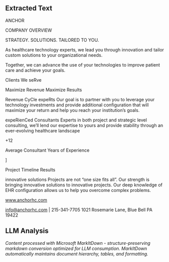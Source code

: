 ## Extracted Text
ANCHOR

COMPANY OVERVIEW

STRATEGY. SOLUTIONS.
TAILORED TO YOU.

As healthcare technology
experts, we lead you through
innovation and tailor custom
solutions to your organizational
needs.

Together, we can advance the
use of your technologies to
improve patient care and achieve
your goals.

Clients We seRve

Maximize Revenue
Maximize Results

Revenue CyCle expeRts
Our goal is to partner with you to leverage your
technology investments and provide additional
configuration that will maximize your return and
help you reach your institution’s goals.

expeRienCed Consultants
Experts in both project and strategic level
consulting, we’ll lend our expertise to yours
and provide stability through an ever-evolving
healthcare landscape

+12

Average
Consultant
Years  of
Experience

]

Project
Timeline
Results

innovative solutions
Projects are not “one size fits all”. Our strength is
bringing innovative solutions to innovative projects.
Our deep  knowledge of EHR configuration allows us
to help you overcome complex problems.

www.anchorhc.com

info@anchorhc.com | 215-341-7705
1021 Rosemarie Lane, Blue Bell PA 19422



## LLM Analysis
*Content processed with Microsoft MarkItDown - structure-preserving markdown conversion optimized for LLM consumption. MarkItDown automatically maintains document hierarchy, tables, and formatting.*
